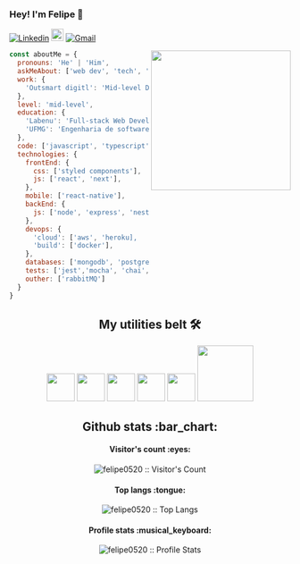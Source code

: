 ### Hey! I'm Felipe 👋

[![Linkedin](https://img.shields.io/badge/-LinkedIn-blue?style=flat&logo=Linkedin&logoColor=white)](https://www.linkedin.com/in/felipe-ferraz-dev/)
[<img src="https://img.shields.io/github/followers/rach-vp?label=follow&style=social" height="22" title="Follow me" />](https://github.com/felipe0520)
[![Gmail](https://img.shields.io/badge/-Gmail-c14438?style=flat&logo=Gmail&logoColor=white)](mailto:felipeefrz1991@gmail.com)

<img align= "right" width= "250" src= "https://pa1.narvii.com/6580/8098c6e9207376889eeb0532d9f5a0723c4d73f5_hq.gif"/>

```javascript
const aboutMe = {
  pronouns: 'He' | 'Him',
  askMeAbout: ['web dev', 'tech', 'travel'],
  work: {
    'Outsmart digitl': 'Mid-level Developer',
  },
  level: 'mid-level',
  education: {
    'Labenu': 'Full-stack Web Development',
    'UFMG': 'Engenharia de software moderna',
  },
  code: ['javascript', 'typescript'],
  technologies: {
    frontEnd: {
      css: ['styled components'],
      js: ['react', 'next'],
    },
    mobile: ['react-native'],
    backEnd: {
      js: ['node', 'express', 'nestjs', 'graphql'],
    },
    devops: {
      'cloud': ['aws', 'heroku],
      'build': ['docker'],
    },
    databases: ['mongodb', 'postgresql'],
    tests: ['jest','mocha', 'chai', 'sinon'],
    outher: ['rabbitMQ'] 
  }
}
```

<h2 align="center">My utilities belt 🛠️</h2>

<div align="center">
  <img src="https://media.giphy.com/media/fsEaZldNC8A1PJ3mwp/giphy.gif" width="50">
  <img src="https://media3.giphy.com/media/ln7z2eWriiQAllfVcn/200w.webp" width="50">
  <img src="https://i.giphy.com/media/eNAsjO55tPbgaor7ma/200w.webp" width="50">
  <img src="https://i.giphy.com/media/IdyAQJVN2kVPNUrojM/200.webp" width="50">
  <img src="https://media3.giphy.com/media/kdFc8fubgS31b8DsVu/giphy.webp" width="50">
  <img src="https://media.giphy.com/media/kH1DBkPNyZPOk0BxrM/giphy.gif" width="100">
</div>

<h2 align="center">Github stats :bar_chart:</h2>

<h4 align="center">Visitor's count :eyes:</h4>

<p align="center"><img src="https://profile-counter.glitch.me/{felipe0520}/count.svg" alt="felipe0520 :: Visitor's Count" /></p>

<h4 align="center">Top langs :tongue:</h4>

<p align="center"><img src="https://github-readme-stats.vercel.app/api/top-langs/?username=felipe0520&langs_count=10&layout=compact" alt="felipe0520 :: Top Langs" /></p>

<h4 align="center">Profile stats :musical_keyboard:</h4>

<p align="center"><img src="https://github-readme-stats.vercel.app/api?username=felipe0520&show_icons=true&theme=tokyonight" alt="felipe0520 :: Profile Stats" /></p>
